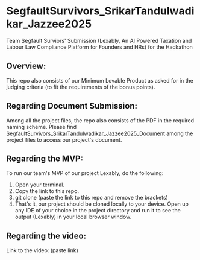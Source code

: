 # SegfaultSurvivors_SrikarTandulwadikar_Jazzee2025
Team Segfault Surviors' Submission (Lexably, An AI Powered Taxation and Labour Law Compliance Platform for Founders and HRs) for the Hackathon


## Overview:
This repo also consists of our Minimum Lovable Product as asked for in the judging criteria (to fit the requirements of the bonus points). 

## Regarding Document Submission:
Among all the project files, the repo also consists of the PDF in the required naming scheme. Please find <ins>SegfaultSurvivors_SrikarTandulwadikar_Jazzee2025_Document</ins> among the project files to access our project's document. 

## Regarding the MVP:
To run our team's MVP of our project Lexably, do the following:
1. Open your terminal.
2. Copy the link to this repo.
3. git clone (paste the link to this repo and remove the brackets)
4. That's it, our project should be cloned locally to your device. Open up any IDE of your choice in the project directory and run it to see the output (Lexably) in your local browser window.

## Regarding the video:
Link to the video: (paste link)



